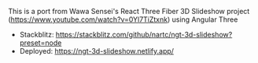 This is a port from Wawa Sensei's React Three Fiber 3D Slideshow project (https://www.youtube.com/watch?v=0Yl7TiZtxnk)
using Angular Three

- Stackblitz: https://stackblitz.com/github/nartc/ngt-3d-slideshow?preset=node
- Deployed: https://ngt-3d-slideshow.netlify.app/
